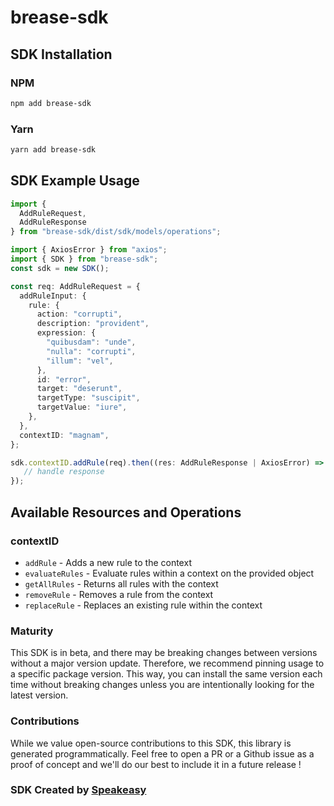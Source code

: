 # brease-sdk

<!-- Start SDK Installation -->
## SDK Installation

### NPM

```bash
npm add brease-sdk
```

### Yarn

```bash
yarn add brease-sdk
```
<!-- End SDK Installation -->

## SDK Example Usage
<!-- Start SDK Example Usage -->
```typescript
import {
  AddRuleRequest,
  AddRuleResponse
} from "brease-sdk/dist/sdk/models/operations";

import { AxiosError } from "axios";
import { SDK } from "brease-sdk";
const sdk = new SDK();

const req: AddRuleRequest = {
  addRuleInput: {
    rule: {
      action: "corrupti",
      description: "provident",
      expression: {
        "quibusdam": "unde",
        "nulla": "corrupti",
        "illum": "vel",
      },
      id: "error",
      target: "deserunt",
      targetType: "suscipit",
      targetValue: "iure",
    },
  },
  contextID: "magnam",
};

sdk.contextID.addRule(req).then((res: AddRuleResponse | AxiosError) => {
   // handle response
});
```
<!-- End SDK Example Usage -->

<!-- Start SDK Available Operations -->
## Available Resources and Operations


### contextID

* `addRule` - Adds a new rule to the context
* `evaluateRules` - Evaluate rules within a context on the provided object
* `getAllRules` - Returns all rules with the context
* `removeRule` - Removes a rule from the context
* `replaceRule` - Replaces an existing rule within the context
<!-- End SDK Available Operations -->

### Maturity

This SDK is in beta, and there may be breaking changes between versions without a major version update. Therefore, we recommend pinning usage
to a specific package version. This way, you can install the same version each time without breaking changes unless you are intentionally
looking for the latest version.

### Contributions

While we value open-source contributions to this SDK, this library is generated programmatically.
Feel free to open a PR or a Github issue as a proof of concept and we'll do our best to include it in a future release !

### SDK Created by [Speakeasy](https://docs.speakeasyapi.dev/docs/using-speakeasy/client-sdks)

